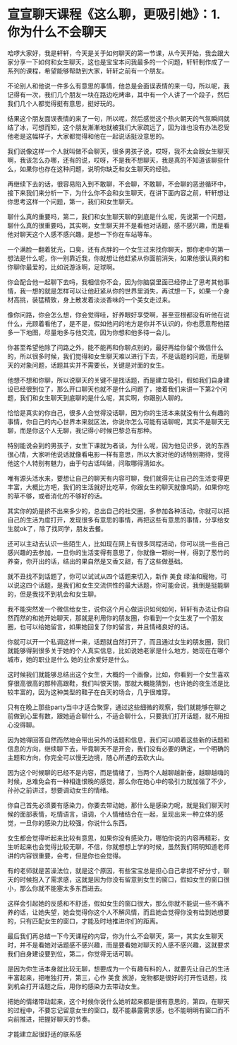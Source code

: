 # 宣宣聊天课程《这么聊，更吸引她》：1.你为什么不会聊天

哈啰大家好，我是轩轩，今天是关于如何聊天的第一节课，从今天开始，我会跟大家分享一下如何和女生聊天，这也是宝宝本问我最多的一个问题，轩轩制作成了一系列的课程，希望能够帮助到大家，轩轩之前有一个朋友。

不论别人和他说一件多么有意思的事情，他总是会面误表情的来一句，所以呢，我记得有一次，我们几个朋友一块在路边吃烤串，其中有一个人讲了一个段子，然后我们几个人都觉得挺有意思，挺好玩的。

结果这个朋友面误表情的来了一句，所以呢，然后感觉这个热火朝天的气氛瞬间就结了冰，可想而知，这个朋友漸漸地就被我们大家疏远了，因为谁也没有办法忍受他老是这幅样子，大家都觉得和他在一起说话挺没意思的。

我们说像这样一个人就叫做不会聊天，很多男孩子说，哎呀，我不太会跟女生聊天啊，我该怎么办哪，还有的说，哎呀，不是我不想聊天，我是真的不知道该聊些什么，如果你也存在这种问题，说明你缺乏和女生聊天的经验。

再继续下去的话，很容易陷入到不敢聊，不会聊，不敢聊，不会聊的恶逊循环中，接下来我们来分析一下，为什么你不会和女生聊天，在讲下面内容之前，轩轩想让你思考这样一个问题，第一，我们和女生聊天。

聊什么真的重要吗，第二，我们和女生聊天聊的到底是什么呢，先说第一个问题，聊什么真的很重要吗，其实啊，女生聊天并不是看他对话题，感不感兴趣，而是看他对聊天这个人感不感兴趣，是想一下你在车站等车。

一个满脸一翻着犹光，口臭，还有点胖的一个女生过来找你聊天，那你老中的第一想法是什么呢，你一别靠近我，你就想让他赶紧从你面前消失，如果他很认真的和你聊你最爱的，比如说游泳啊，足球啊。

你会配合他一起聊下去吗，我相信你不会，因为你脑袋里面已经停止了思考其他事情，我一想的就是怎样可以让他赶紧从你的世界里消失，再试想一下，如果一个身材高挑，装猛精致，身上散发着淡淡香味的一个美女走过来。

像你问路，你会怎么想，你会觉得哇，好养眼好享受啊，甚至亚根都没有听他在说什么，光顾着看他了，是不是，假如他问的地方是你并不认识的，你也愿意帮他摆多一下地图，尽量地多与他交流，因为你想和他多待一会儿。

你甚至希望他除了问路之外，能不能再和你聊点别的，最好再给你留个微信什么的，所以很多时候，我们觉得和女生聊天难以进行下去，不是话题的问题，而是聊天的对象问题，话题其实并不需要长，关键是对面的女生。

他想不想和你聊，所以说聊天的关键不是找话题，而是建立吸引，假如我们自身建设已经很到位了，那么开口聊天也就不是什么问题了，接着我们来讲一下第2个问题，我们和女生聊天到底聊的是什么呢，其实啊，你跟别人聊的。

恰恰是真实的你自己，很多人会觉得没话聊，因为你的生活本来就没有什么有趣的事情，你自己的内心世界本来就区法，你说你怎么可能有话聊呢，其实不是聊天无聊，而是你这个人无聊，我记得小时候巴黎总有那种。

特别能说会到的男孩子，女生下课就为者谈，为什么呢，因为他见识多，说的东西很心情，大家听他说话就像看电影一样有意思，所以大家对他的话特别期待，觉得他这个人特别有魅力，由于句古话叫做，问取哪得清如水。

唯有源头活水来，要想让自己的聊天有内容可聊，我们就得先让自己的生活变得更丰富，大概比方吧，我们的生活就好比吃草，你跟女生的聊天就像鸡奶，如果你吃的草不够，或者消化的不够好的话。

其实你的奶是挤不出来多少的，总出自己的社交圈，多参加各种活动，你就可以把自己的生活为度打开，发现很多有意思的事情，再把这些有意思的事情，分享给女生就ok了，除了找同学，朋友去餐。

还可以主动去认识一些陌生人，比如现在网上有很多同程活动，你可以挑一些自己感兴趣的去参加，一旦你的生活变得有意思了，你就像一颗树一样，得到了葱竹的养奋，你开出的话，结出的果自然是又香又甜，有了这些做基础。

就不丑找不到话题了，你可以试试从四个话题来切入，新作 美食 绿油和寵物，可以说这四个话题，是我们和女生交流供性的最大话题，你可能会说，我倒是挺能聊的，但是我找不到机会和女生聊。

我不能突然发一个微信给女生，说你这个月心做运识如何如何，轩轩有办法让你自然而然的和她开始聊天，那就是利用你的朋友圈，你看到一个女生发了一个朋友圈，也可以给她留言，如果她回复了你的留言，并且情绪良好的话。

你就可以开一个私调这样一来，话题就自然打开了，而且通过女生的朋友圈，我们就能够得到很多关于她的个人真实信息，比如说她老家是什么地方，她现在在哪个城市，她的职业是什么 她的业余爱好是什么。

这时候我们就能够总结出这个女生，大概的一个画像，比如，你看到一个女生喜欢穿很高很高的那种高跟鞋，我们叫恨天钢，那就大概能猜到，也许她的夜生活是比较丰富的，因为这种类型的鞋子在白天的场合，几乎很难穿。

只有在晚上那些party当中才适合聚穿，通过这些细微的观察，我们就能够在聊之前做到心里有数，跟她适合聊什么，不适合聊什么，只要我们打开话题，就不用担心没得聊。

因为她得回答自然而然地会带出另外的话题和信息，我们可以顺着这些新的话题和信息的方向，继续聊下去，毕竟聊天不是开会，我们没有必要的确定，一个明确的主题和方向，你完全可以慢无边境，随心所遇的去砍大山。

因为这个时候聊的已经不是内容，而是情绪了，当两个人越聊越新奋，越聊越嗨的时候，总难免会有一种相逢恨晚的感觉，那么你在她心中的吸引力就加强了不少，孙孙之前讲过，想要调动女生的情绪。

你自己首先必须要有感染力，你要去带动她，那什么是感染力呢，就是我们聊天时候的面部表情，吃情语言，语调，个人情绪结合在一起，呈现出来一种立体的感觉，一旦你的感染力比较强，你说什么东西。

女生都会觉得听起来比较有意思，如果你没有感染力，哪怕你说的内容再精彩，女生听起来也会觉得比较无聊，不信，你就想想上学的时候，虽然我们明明知道老师讲的内容很重要，会考，但是你也会觉得。

有的老师就是苦澡法位，就是这个原因，有些宝宝总是担心自己拿捏不好分寸，聊天的时候抱入了需求感，这就是因为你没有留意到女生的窗口，假如女生的窗口很小，那么你就不能塞太多东西进去。

这样会引起她的反感和不舒适，假如女生的窗口很大，那么你就不能说一些不痛不养的话，让她失望，她会觉得你这个人不解风情，而且她会觉得你没有给到她想要的，只有匹配女生的窗口，才能及时地推进你们的距离。

最后我们再总结一下今天课程的内容，你为什么不会聊天，第一，其实女生聊天时，并不是看她对话题感不感兴趣，而是要看她对聊天的人感不感兴趣，这就要求我们自身建设要到位，第二，你觉得无话可聊。

是因为你生活本身就比较无聊，想要成为一个有趣有料的人，就要先让自己的生活丰富起来，把唯独打开，第三，心作 美食 旅游，宠物都是很好的打开性话题，找到机会打开话题之后，用你的感染力去带动女生。

把她的情绪带动起来，这个时候你说什么她听起来都是很有意思的，第四，在聊天的过程中，不要忘记留意女生的窗口，既不能暴露需求感，也不能明明有窗口而不向前推进，把握好聊天的节奏。

才能建立起很舒适的联系感